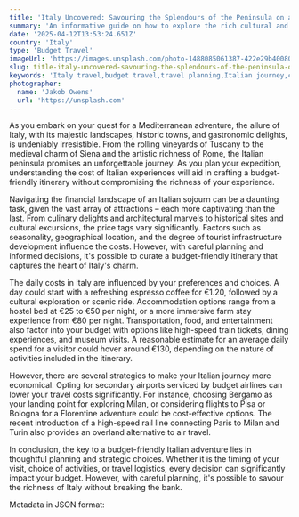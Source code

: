 ```yaml
---
title: 'Italy Uncovered: Savouring the Splendours of the Peninsula on a Budget'
summary: 'An informative guide on how to explore the rich cultural and scenic beauty of Italy on a budget, offering strategies for cost-effective travel.'
date: '2025-04-12T13:53:24.651Z'
country: 'Italy'
type: 'Budget Travel'
imageUrl: 'https://images.unsplash.com/photo-1488085061387-422e29b40080'
slug: title-italy-uncovered-savouring-the-splendours-of-the-peninsula-on-a-budget
keywords: 'Italy travel,budget travel,travel planning,Italian journey,cost-effective travel'
photographer:
  name: 'Jakob Owens'
  url: 'https://unsplash.com'
---
```


As you embark on your quest for a Mediterranean adventure, the allure of Italy, with its majestic landscapes, historic towns, and gastronomic delights, is undeniably irresistible. From the rolling vineyards of Tuscany to the medieval charm of Siena and the artistic richness of Rome, the Italian peninsula promises an unforgettable journey. As you plan your expedition, understanding the cost of Italian experiences will aid in crafting a budget-friendly itinerary without compromising the richness of your experience.

Navigating the financial landscape of an Italian sojourn can be a daunting task, given the vast array of attractions – each more captivating than the last. From culinary delights and architectural marvels to historical sites and cultural excursions, the price tags vary significantly. Factors such as seasonality, geographical location, and the degree of tourist infrastructure development influence the costs. However, with careful planning and informed decisions, it's possible to curate a budget-friendly itinerary that captures the heart of Italy's charm.

The daily costs in Italy are influenced by your preferences and choices. A day could start with a refreshing espresso coffee for €1.20, followed by a cultural exploration or scenic ride. Accommodation options range from a hostel bed at €25 to €50 per night, or a more immersive farm stay experience from €80 per night. Transportation, food, and entertainment also factor into your budget with options like high-speed train tickets, dining experiences, and museum visits. A reasonable estimate for an average daily spend for a visitor could hover around €130, depending on the nature of activities included in the itinerary.

However, there are several strategies to make your Italian journey more economical. Opting for secondary airports serviced by budget airlines can lower your travel costs significantly. For instance, choosing Bergamo as your landing point for exploring Milan, or considering flights to Pisa or Bologna for a Florentine adventure could be cost-effective options. The recent introduction of a high-speed rail line connecting Paris to Milan and Turin also provides an overland alternative to air travel.

In conclusion, the key to a budget-friendly Italian adventure lies in thoughtful planning and strategic choices. Whether it is the timing of your visit, choice of activities, or travel logistics, every decision can significantly impact your budget. However, with careful planning, it's possible to savour the richness of Italy without breaking the bank.

Metadata in JSON format: